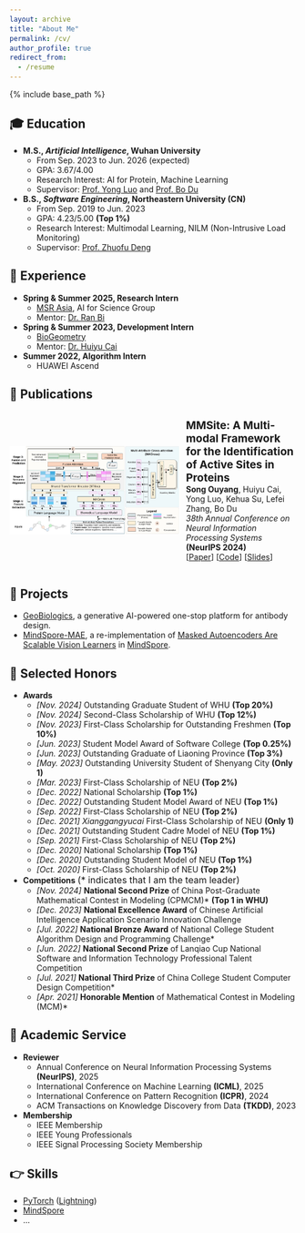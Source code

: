 ```yaml
---
layout: archive
title: "About Me"
permalink: /cv/
author_profile: true
redirect_from:
  - /resume
---
```


{% include base_path %}

## 🎓 Education

* **M.S., *Artificial Intelligence*, Wuhan University**
  * From Sep. 2023 to Jun. 2026 (expected)
  * GPA: 3.67/4.00
  * Research Interest: AI for Protein, Machine Learning
  * Supervisor: [Prof. Yong Luo](https://scholar.google.com/citations?hl=zh-CN&user=zb1oVGIAAAAJ) and [Prof. Bo Du](https://scholar.google.com/citations?hl=zh-CN&user=Shy1gnMAAAAJ)
* **B.S., *Software Engineering*, Northeastern University (CN)**
  * From Sep. 2019 to Jun. 2023
  * GPA: 4.23/5.00 **(Top 1%)**
  * Research Interest: Multimodal Learning, NILM (Non-Intrusive Load Monitoring)
  * Supervisor: [Prof. Zhuofu Deng](https://scholar.google.com/citations?hl=zh-CN&user=wd_bmu0AAAAJ)

## 💼 Experience

* **Spring & Summer 2025, Research Intern**
  * [MSR Asia](https://www.microsoft.com/en-us/research/lab/microsoft-research-asia/), AI for Science Group
  * Mentor: [Dr. Ran Bi](https://www.microsoft.com/en-us/research/people/biran/)
* **Spring & Summer 2023, Development Intern**
  * [BioGeometry](https://www.biogeom.com/)
  * Mentor: [Dr. Huiyu Cai](https://hui2000ji.github.io/)
* **Summer 2022, Algorithm Intern**
  * HUAWEI Ascend

## 📝 Publications

<div style="display: flex; align-items: center;">
  <img src="/images/MMSite.svg" alt="image" style="width: 300px; margin-right: 10px;">
  <p>
  <span style="font-weight: bold; font-size: 19px">MMSite: A Multi-modal Framework for the Identification of Active Sites in Proteins</span>
  <br>
  <span style="font-weight: bold">Song Ouyang</span>, Huiyu Cai, Yong Luo, Kehua Su, Lefei Zhang, Bo Du
  <br>
  <i>38th Annual Conference on Neural Information Processing Systems</i> 
  <span style="font-weight: bold">(NeurIPS 2024)</span>
  <br>
  [<a href="https://openreview.net/pdf?id=XHdwlbNSVb">Paper</a>] [<a href="https://github.com/Gift-OYS/MMSite">Code</a>] [<a href="https://neurips.cc/media/neurips-2024/Slides/94780.pdf">Slides</a>]
  </p>
</div>

## 🔨 Projects

* [GeoBiologics](https://geobiologics-cn.biogeom.com/index), a generative AI-powered one-stop platform for antibody design.
* [MindSpore-MAE](https://github.com/mindspore-ai/models), a re-implementation of [Masked Autoencoders Are Scalable Vision Learners](https://openaccess.thecvf.com/content/CVPR2022/papers/He_Masked_Autoencoders_Are_Scalable_Vision_Learners_CVPR_2022_paper.pdf) in [MindSpore](https://www.mindspore.cn/en).

## 🏅 Selected Honors

* **Awards**
  * *[Nov. 2024]* Outstanding Graduate Student of WHU **(Top 20%)**
  * *[Nov. 2024]* Second-Class Scholarship of WHU **(Top 12%)**
  * *[Nov. 2023]* First-Class Scholarship for Outstanding Freshmen **(Top 10%)**
  * *[Jun. 2023]* Student Model Award of Software College **(Top 0.25%)**
  * *[Jun. 2023]* Outstanding Graduate of Liaoning Province **(Top 3%)**
  * *[May. 2023]* Outstanding University Student of Shenyang City **(Only 1)**
  * *[Mar. 2023]* First-Class Scholarship of NEU **(Top 2%)**
  * *[Dec. 2022]* National Scholarship **(Top 1%)**
  * *[Dec. 2022]* Outstanding Student Model Award of NEU **(Top 1%)**
  * *[Sep. 2022]* First-Class Scholarship of NEU **(Top 2%)**
  * *[Dec. 2021]* *Xianggangyucai* First-Class Scholarship of NEU **(Only 1)**
  * *[Dec. 2021]* Outstanding Student Cadre Model of NEU **(Top 1%)**
  * *[Sep. 2021]* First-Class Scholarship of NEU **(Top 2%)**
  * *[Dec. 2020]* National Scholarship **(Top 1%)**
  * *[Dec. 2020]* Outstanding Student Model of NEU **(Top 1%)**
  * *[Oct. 2020]* First-Class Scholarship of NEU **(Top 2%)**
* **Competitions** <font size=3>(* indicates that I am the team leader)</font>
  * *[Nov. 2024]* **National Second Prize** of China Post-Graduate Mathematical Contest in Modeling (CPMCM)* **(Top 1 in WHU)**
  * *[Dec. 2023]* **National Excellence Award** of Chinese Artificial Intelligence Application Scenario Innovation Challenge
  * *[Jul. 2022]* **National Bronze Award** of National College Student Algorithm Design and Programming Challenge*
  * *[Jun. 2022]* **National Second Prize** of Lanqiao Cup National Software and Information Technology Professional Talent Competition
  <!-- * **Provincial Silver Award** of "Internet+" College Student Innovation and Entrepreneurship Competition, 2021-11 -->
  <!-- * **Provincial First Prize** of National Undergraduate Mathematical Contest in Modeling, 2021-10 -->
  <!-- * **Provincial Second Prize** of WeChat Mini Program Application Development Competition of the China Collegiate Computing Competition, 2021-08 -->
  * *[Jul. 2021]* **National Third Prize** of China College Student Computer Design Competition*
  * *[Apr. 2021]* **Honorable Mention** of Mathematical Contest in Modeling (MCM)*
  <!-- * **Provincial Second** Prize of National Undergraduate Mathematics Competition, 2020-11 -->

## 📌 Academic Service

* **Reviewer**
  * Annual Conference on Neural Information Processing Systems **(NeurIPS)**, 2025
  * International Conference on Machine Learning **(ICML)**, 2025
  * International Conference on Pattern Recognition **(ICPR)**, 2024
  * ACM Transactions on Knowledge Discovery from Data **(TKDD)**, 2023
* **Membership**
  * IEEE Membership
  * IEEE Young Professionals
  * IEEE Signal Processing Society Membership

## 👉 Skills

* [PyTorch](https://pytorch.org/) ([Lightning](https://lightning.ai/))
* [MindSpore](https://www.mindspore.cn/en)
* ...
